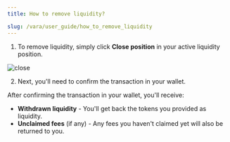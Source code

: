 ```yaml
---
title: How to remove liquidity?

slug: /vara/user_guide/how_to_remove_liquidity
---
```


1. To remove liquidity, simply click **Close position** in your active liquidity position.

![close](/img/docs/app/vara/vara_closeposition.jpg)

2. Next, you'll need to confirm the transaction in your wallet.

After confirming the transaction in your wallet, you'll receive:

- **Withdrawn liquidity** - You'll get back the tokens you provided as liquidity.
- **Unclaimed fees** (if any) - Any fees you haven't claimed yet will also be returned to you.


